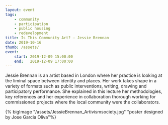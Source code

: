 ```yaml
---
layout: event
tags:
    - community
    - participation
    - public housing
    - redevelopment
title: Is This Community Art? – Jessie Brennan
date: 2019-10-16
thumb: /assets/
event:
    start: 2019-12-09 15:00:00
    end:   2019-12-09 17:00:00
---
```

Jessie Brennan is an artist based in London where her practice is looking at the liminal space between identity and places. Her work takes shape in a variety of formats such as public interventions, writing, drawing and participatory performance. She explained in this lecture her methodologies, key references and her experience in collaboration thorough working for commissioned projects where the local community were the collaborators. 


{% bigImage "/assets/JessieBrennan_Artivismsociety.jpg" "poster designed by Jose Garcia Oliva"%}
